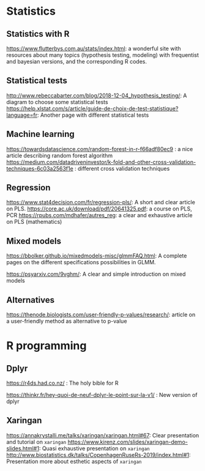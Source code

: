 # Statistics

## Statistics with R

https://www.flutterbys.com.au/stats/index.html: a wonderful site with resources about many topics (hypothesis testing, modeling) with frequentist and bayesian versions, and the corresponding R codes.


## Statistical tests
http://www.rebeccabarter.com/blog/2018-12-04_hypothesis_testing/: A diagram to choose some statistical tests
https://help.xlstat.com/s/article/guide-de-choix-de-test-statistique?language=fr: Another page with different statistical tests

## Machine learning

https://towardsdatascience.com/random-forest-in-r-f66adf80ec9 : a nice article describing random forest algorithm
https://medium.com/datadriveninvestor/k-fold-and-other-cross-validation-techniques-6c03a2563f1e : different cross validation techniques

## Regression

https://www.stat4decision.com/fr/regression-pls/: A short and clear article on PLS.
https://core.ac.uk/download/pdf/20641325.pdf: a course on PLS, PCR
https://rpubs.com/mdhafer/autres_reg: a clear and exhaustive article on PLS (mathematics)

## Mixed models

https://bbolker.github.io/mixedmodels-misc/glmmFAQ.html: A complete pages on the different specifications possibilities in GLMM.

https://psyarxiv.com/9vghm/: A clear and simple introduction on mixed models

## Alternatives

https://thenode.biologists.com/user-friendly-p-values/research/: article on a user-friendly method as alternative to p-value

# R programming

## Dplyr

https://r4ds.had.co.nz/ : The holy bible for R

https://thinkr.fr/hey-quoi-de-neuf-dplyr-le-point-sur-la-v1/ : New version of dplyr

## Xaringan

https://annakrystalli.me/talks/xaringan/xaringan.html#67: Clear presentation and tutorial on `xaringan`
https://www.kirenz.com/slides/xaringan-demo-slides.html#1: Quasi exhaustive presentation on `xaringan`
http://www.biostatistics.dk/talks/CopenhagenRuseRs-2019/index.html#1: Presentation more about esthetic aspects of `xaringan`
